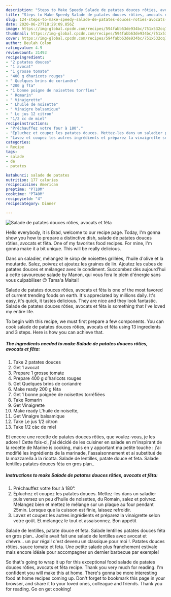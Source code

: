 ```yaml
---
description: "Steps to Make Speedy Salade de patates douces rôties, avocats et fêta"
title: "Steps to Make Speedy Salade de patates douces rôties, avocats et fêta"
slug: 124-steps-to-make-speedy-salade-de-patates-douces-roties-avocats-et-feta
date: 2020-06-27T18:29:09.856Z
image: https://img-global.cpcdn.com/recipes/594fabb63de934bc/751x532cq70/salade-de-patates-douces-roties-avocats-et-feta-photo-principale-de-la-recette.jpg
thumbnail: https://img-global.cpcdn.com/recipes/594fabb63de934bc/751x532cq70/salade-de-patates-douces-roties-avocats-et-feta-photo-principale-de-la-recette.jpg
cover: https://img-global.cpcdn.com/recipes/594fabb63de934bc/751x532cq70/salade-de-patates-douces-roties-avocats-et-feta-photo-principale-de-la-recette.jpg
author: Beulah Colon
ratingvalue: 4.9
reviewcount: 31493
recipeingredient:
- "2 patates douces"
- "1 avocat"
- "1 grosse tomate"
- "400 g dharicots rouges"
- " Quelques brins de coriandre"
- "200 g fta"
- "1 bonne poigne de noisettes torrfies"
- " Romarin"
- " Vinaigrette"
- " Lhuile de noisette"
- " Vinaigre balsamique"
- " Le jus 12 citron"
- "1/2 cc de miel"
recipeinstructions:
- "Préchauffez votre four à 180°."
- "Épluchez et coupez les patates douces. Mettez-les dans un saladier puis versez un peu d’huile de noisettes, du Romain, salez et poivrez. Mélangez bien et mettez le mélange sur un plaque au four pendant 25min. Lorsque que la cuisson est finie, laissez refroidir."
- "Lavez et coupez les autres ingrédients et préparez la vinaigrette selon votre goût. Et mélangez le tout et assaisonnez. Bon appétit"
categories:
- Recipe
tags:
- salade
- de
- patates

katakunci: salade de patates 
nutrition: 177 calories
recipecuisine: American
preptime: "PT10M"
cooktime: "PT40M"
recipeyield: "4"
recipecategory: Dinner

---
```



![Salade de patates douces rôties, avocats et fêta](https://img-global.cpcdn.com/recipes/594fabb63de934bc/751x532cq70/salade-de-patates-douces-roties-avocats-et-feta-photo-principale-de-la-recette.jpg)

Hello everybody, it is Brad, welcome to our recipe page. Today, I'm gonna show you how to prepare a distinctive dish, salade de patates douces rôties, avocats et fêta. One of my favorites food recipes. For mine, I'm gonna make it a bit unique. This will be really delicious.

Dans un saladier, mélangez le sirop de noisettes grillées, l&#39;huile d&#39;olive et la moutarde. Salez, poivrez et ajoutez les graines de lin. Ajoutez les cubes de patates douces et mélangez avec le condiment. Succombez dès aujourd&#39;hui à cette savoureuse salade by Manon, qui vous fera le plein d&#39;énergie sans vous culpabiliser 😉 Tama&#39;a Maitai!

Salade de patates douces rôties, avocats et fêta is one of the most favored of current trending foods on earth. It's appreciated by millions daily. It's easy, it's quick, it tastes delicious. They are nice and they look fantastic. Salade de patates douces rôties, avocats et fêta is something that I've loved my entire life.


To begin with this recipe, we must first prepare a few components. You can cook salade de patates douces rôties, avocats et fêta using 13 ingredients and 3 steps. Here is how you can achieve that.

<!--inarticleads1-->

##### The ingredients needed to make Salade de patates douces rôties, avocats et fêta:

1. Take 2 patates douces
1. Get 1 avocat
1. Prepare 1 grosse tomate
1. Prepare 400 g d’haricots rouges
1. Get  Quelques brins de coriandre
1. Make ready 200 g fêta
1. Get 1 bonne poignée de noisettes torréfiées
1. Take  Romarin
1. Get  Vinaigrette
1. Make ready  L’huile de noisette,
1. Get  Vinaigre balsamique
1. Take  Le jus 1/2 citron
1. Take 1/2 càc de miel


Et encore une recette de patates douces rôties, que voulez-vous, je les adore ! Cette fois-ci, j&#39;ai décidé de les cuisiner en salade en m&#39;inspirant de la recette de Marine is cooking, mais en y apportant ma petite touche : j&#39;ai modifié les ingrédients de la marinade, l&#39;assaisonnement et ai substitué de la mozzarella à la ricotta. Salade de lentilles, patate douce et feta. Salade lentilles patates douces féta en gros plan.. 

<!--inarticleads2-->

##### Instructions to make Salade de patates douces rôties, avocats et fêta:

1. Préchauffez votre four à 180°.
1. Épluchez et coupez les patates douces. Mettez-les dans un saladier puis versez un peu d’huile de noisettes, du Romain, salez et poivrez. Mélangez bien et mettez le mélange sur un plaque au four pendant 25min. Lorsque que la cuisson est finie, laissez refroidir.
1. Lavez et coupez les autres ingrédients et préparez la vinaigrette selon votre goût. Et mélangez le tout et assaisonnez. Bon appétit


Salade de lentilles, patate douce et feta. Salade lentilles patates douces féta en gros plan.. Joelle avait fait une salade de lentilles avec avocat et chèvre… un pur régal! c&#39;est devenu un classique pour moi !. Patates douces rôties, sauce tomate et feta. Une petite salade plus franchement estivale mais encore idéale pour accompagner un dernier barbecue par exemple! 

So that's going to wrap it up for this exceptional food salade de patates douces rôties, avocats et fêta recipe. Thank you very much for reading. I'm confident you will make this at home. There's gonna be more interesting food at home recipes coming up. Don't forget to bookmark this page in your browser, and share it to your loved ones, colleague and friends. Thank you for reading. Go on get cooking!

